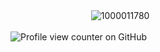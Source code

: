 


ㅤㅤㅤㅤㅤㅤㅤㅤㅤㅤ![1000011780](https://github.com/user-attachments/assets/f16334ec-5fa2-473d-807c-dd39d57a3694)







![Profile view counter on GitHub](https://komarev.com/ghpvc/?username=25-00-at&label=𓃺&color=9fafab)ㅤㅤㅤㅤㅤㅤㅤㅤ
